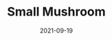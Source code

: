 ---
title: Small Mushroom
id: small-mushroom
license: Unsplash License
licenseUrl: https://unsplash.com/license
resolution: 4032x3024
date: 2021-09-19
camera: Google Pixel 4a
lens: Pixel 4a back camera
iso: 55
focalLength: 4.38mm
shutterSpeed: 1/150
aperture: f/1.73
---